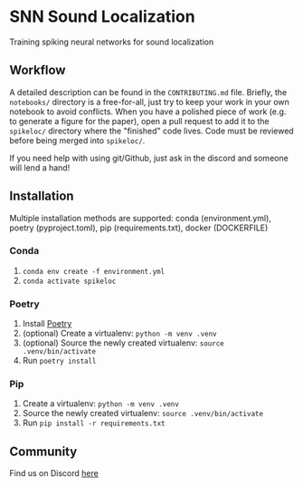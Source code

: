 # SNN Sound Localization

Training spiking neural networks for sound localization

## Workflow

A detailed description can be found in the `CONTRIBUTING.md` file. Briefly, the `notebooks/` directory is a
free-for-all, just try to keep your work in your own notebook to avoid conflicts. When you have a polished piece of work
(e.g. to generate a figure for the paper), open a pull request to add it to the `spikeloc/` directory where the "finished"
code lives. Code must be reviewed before being merged into `spikeloc/`.

If you need help with using git/Github, just ask in the discord and someone will lend a hand!

## Installation

Multiple installation methods are supported: conda (environment.yml), poetry (pyproject.toml), pip
(requirements.txt), docker (DOCKERFILE)

### Conda

1. `conda env create -f environment.yml`
2. `conda activate spikeloc`

### Poetry

1. Install [Poetry](https://python-poetry.org/)
2. (optional) Create a virtualenv: `python -m venv .venv`
3. (optional) Source the newly created virtualenv: `source .venv/bin/activate`
4. Run `poetry install`

### Pip

1. Create a virtualenv: `python -m venv .venv`
2. Source the newly created virtualenv: `source .venv/bin/activate`
3. Run `pip install -r requirements.txt`

## Community

Find us on Discord [here](https://discord.gg/Zpd6RYYyuf)
